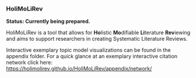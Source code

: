 ### HoliMoLiRev

**Status: Currently being prepared.**

HoliMoLiRev is a tool that allows for **Ho**listic **Mo**difiable **Li**terature **Rev**iewing and aims to support researchers in creating Systematic Literature Reviews.

Interactive exemplary topic model visualizations can be found in the appendix folder.
For a quick glance at an exemplary interactive citation network click here:
https://holimolirev.github.io/HoliMoLiRev/appendix/network/

